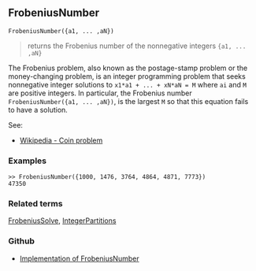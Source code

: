 ## FrobeniusNumber

```
FrobeniusNumber({a1, ... ,aN})
```

> returns the Frobenius number of the nonnegative integers `{a1, ... ,aN}`

The Frobenius problem, also known as the postage-stamp problem or the money-changing problem, is an integer programming problem that seeks nonnegative integer solutions to `x1*a1 + ... + xN*aN = M` where `ai` and `M` are positive integers.
In particular, the Frobenius number `FrobeniusNumber({a1, ... ,aN})`, is the largest `M` so that this equation fails to have a solution.

See: 
* [Wikipedia - Coin problem](https://en.wikipedia.org/wiki/Coin_problem)

### Examples

```
>> FrobeniusNumber({1000, 1476, 3764, 4864, 4871, 7773})
47350
```


### Related terms 
[FrobeniusSolve](FrobeniusSolve.md), [IntegerPartitions](IntegerPartitions.md) 

### Github

* [Implementation of FrobeniusNumber](https://github.com/axkr/symja_android_library/blob/master/symja_android_library/matheclipse-core/src/main/java/org/matheclipse/core/builtin/NumberTheory.java#L2657) 
